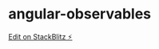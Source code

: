 # angular-observables

[Edit on StackBlitz ⚡️](https://stackblitz.com/edit/stackblitz-starters-nireae)